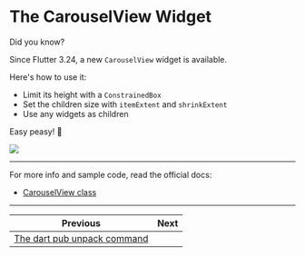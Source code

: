 # The CarouselView Widget

Did you know?

Since Flutter 3.24, a new `CarouselView` widget is available.

Here's how to use it:
- Limit its height with a `ConstrainedBox`
- Set the children size with `itemExtent` and `shrinkExtent`
- Use any widgets as children

Easy peasy! 🚀

![](181.gif)

<!--
ConstrainedBox(
  constraints: const BoxConstraints(maxHeight: 180),
  child: CarouselView(
    itemExtent: 320,
    shrinkExtent: 200,
    children: List<Widget>.generate(5, (int index) {
      return Image.asset(assets[index % 5]);
    }),
  ),
)
-->


---

For more info and sample code, read the official docs:

- [CarouselView class](https://api.flutter.dev/flutter/material/CarouselView-class.html)

---

| Previous | Next |
| -------- | ---- |
| [The dart pub unpack command](../0180-dart-pub-unpack/index.md) |  |


<!-- TWITTER|https://x.com/biz84/status/1821445042336067923 -->
<!-- LINKEDIN|https://www.linkedin.com/posts/andreabizzotto_did-you-know-since-flutter-324-a-new-activity-7227211239964225536-dGWg -->

